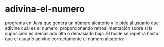 # adivina-el-numero
 programa en Java que genera un número aleatorio y le pide al usuario que adivine cuál es el número, proporcionando retroalimentación sobre si la suposición es demasiado alta o demasiado baja. El bucle se repetirá hasta que el usuario adivine correctamente el número aleatorio:
